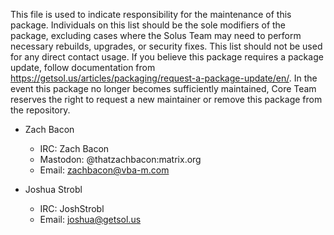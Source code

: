 This file is used to indicate responsibility for the maintenance of this package. Individuals on this list should be the sole modifiers of the package, excluding cases where the Solus Team may need to perform necessary rebuilds, upgrades, or security fixes. This list should not be used for any direct contact usage. If you believe this package requires a package update, follow documentation from https://getsol.us/articles/packaging/request-a-package-update/en/. In the event this package no longer becomes sufficiently maintained, Core Team reserves the right to request a new maintainer or remove this package from the repository.

- Zach Bacon
  - IRC: Zach Bacon
  - Mastodon: @thatzachbacon:matrix.org
  - Email: zachbacon@vba-m.com

- Joshua Strobl
  - IRC: JoshStrobl
  - Email: joshua@getsol.us
